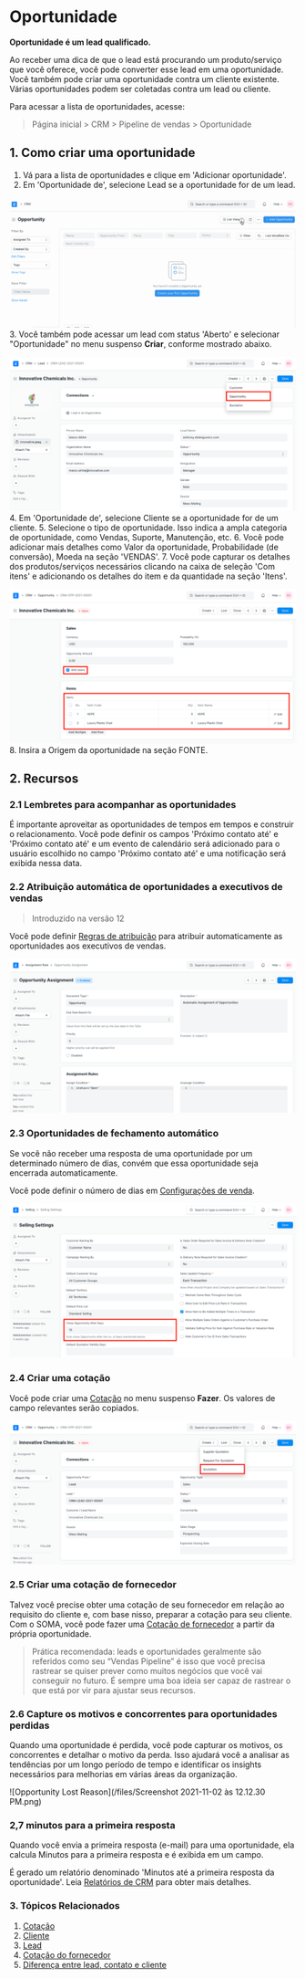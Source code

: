 # Oportunidade


**Oportunidade é um lead qualificado.**


Ao receber uma dica de que o lead está procurando um produto/serviço que você oferece, você pode converter esse lead em uma oportunidade. Você também pode criar uma oportunidade contra um cliente existente. Várias oportunidades podem ser coletadas contra um lead ou cliente.


Para acessar a lista de oportunidades, acesse:



> 
> Página inicial > CRM > Pipeline de vendas > Oportunidade
> 
> 
> 


## 1. Como criar uma oportunidade


1. Vá para a lista de oportunidades e clique em 'Adicionar oportunidade'.
2. Em 'Oportunidade de', selecione Lead se a oportunidade for de um lead.


![Criando uma nova oportunidade](/files/creating-opportunity.gif)
3. Você também pode acessar um lead com status 'Aberto' e selecionar "Oportunidade" no menu suspenso **Criar**, conforme mostrado abaixo.


![Criar oportunidade a partir do lead](/files/lead-to-opportunity.png)
4. Em 'Oportunidade de', selecione Cliente se a oportunidade for de um cliente.
5. Selecione o tipo de oportunidade. Isso indica a ampla categoria de oportunidade, como Vendas, Suporte, Manutenção, etc.
6. Você pode adicionar mais detalhes como Valor da oportunidade, Probabilidade (de conversão), Moeda na seção 'VENDAS'.
7. Você pode capturar os detalhes dos produtos/serviços necessários clicando na caixa de seleção 'Com itens' e adicionando os detalhes do item e da quantidade na seção 'Itens'.


![Detalhes do item na oportunidade](/files/item-details-in-opportunity.png)
8. Insira a Origem da oportunidade na seção FONTE.


## 2. Recursos


### 2.1 Lembretes para acompanhar as oportunidades


É importante aproveitar as oportunidades de tempos em tempos e construir o relacionamento. Você pode definir os campos 'Próximo contato até' e 'Próximo contato até' e um evento de calendário será adicionado para o usuário escolhido no campo 'Próximo contato até' e uma notificação será exibida nessa data.


### 2.2 Atribuição automática de oportunidades a executivos de vendas



> 
> Introduzido na versão 12
> 
> 
> 


Você pode definir [Regras de atribuição](/docs/pt/automation/assignment-rule) para atribuir automaticamente as oportunidades aos executivos de vendas.


![Opportunity Assignment](/files/opportunity-assignment-rule.png)


### 2.3 Oportunidades de fechamento automático


Se você não receber uma resposta de uma oportunidade por um determinado número de dias, convém que essa oportunidade seja encerrada automaticamente.


Você pode definir o número de dias em [Configurações de venda](/docs/pt/selling/selling-settings).


![Auto Close Opportunities](/files/auto-close-opportunities.png)


### 2.4 Criar uma cotação


Você pode criar uma [Cotação](/docs/pt/selling/quotation) no menu suspenso **Fazer**. Os valores de campo relevantes serão copiados.


![Criar cotação a partir da oportunidade](/files/create-quotation-from-opportunity.png)


### 2.5 Criar uma cotação de fornecedor


Talvez você precise obter uma cotação de seu fornecedor em relação ao requisito do cliente e, com base nisso, preparar a cotação para seu cliente. Com o SOMA, você pode fazer uma [Cotação de fornecedor](/docs/pt/buying/supplier-quotation) a partir da própria oportunidade.



> 
> Prática recomendada: leads e oportunidades geralmente são referidos como seu “Vendas
>  Pipeline” é isso que você precisa rastrear se quiser prever como
>  muitos negócios que você vai conseguir no futuro. É sempre uma boa ideia ser
>  capaz de rastrear o que está por vir para ajustar seus recursos.
> 
> 
> 


### 2.6 Capture os motivos e concorrentes para oportunidades perdidas


Quando uma oportunidade é perdida, você pode capturar os motivos, os concorrentes e detalhar o motivo da perda. Isso ajudará você a analisar as tendências por um longo período de tempo e identificar os insights necessários para melhorias em várias áreas da organização.


![Opportunity Lost Reason](/files/Screenshot 2021-11-02 às 12.12.30 PM.png)


### 2,7 minutos para a primeira resposta


Quando você envia a primeira resposta (e-mail) para uma oportunidade, ela calcula Minutos para a primeira resposta e é exibida em um campo.


É gerado um relatório denominado 'Minutos até a primeira resposta da oportunidade'. Leia [Relatórios de CRM](/docs/pt/CRM/crm_reports) para obter mais detalhes.


### 3. Tópicos Relacionados


1. [Cotação](/docs/pt/selling/quotation.html)
2. [Cliente](/docs/pt/CRM/customer)
3. [Lead](/docs/pt/CRM/lead)
4. [Cotação do fornecedor](/docs/pt/buying/supplier-quotation)
5. [Diferença entre lead, contato e cliente](/docs/pt/CRM/articles/difference_between_lead_contact_and_customer)
